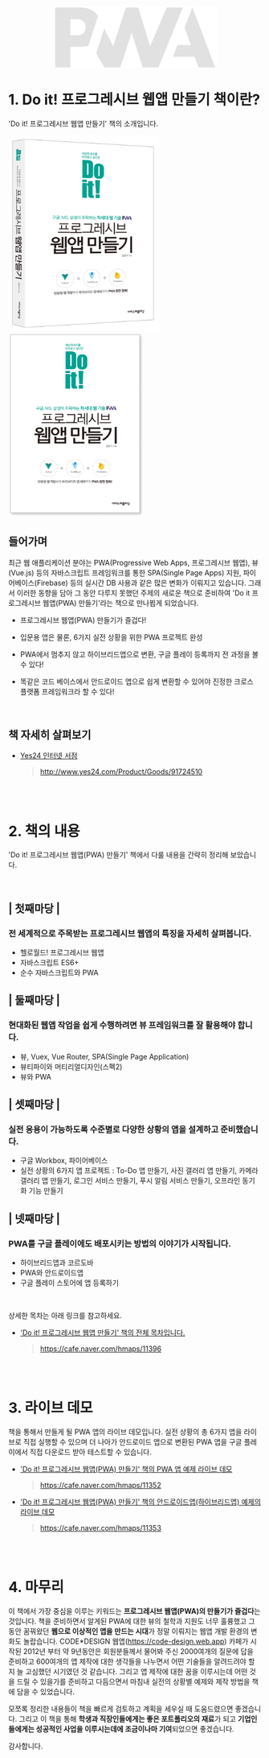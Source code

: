 <p align="center"><img src="https://github.com/codedesign-webapp/pwa-about/blob/master/images/pwa-logo.png"></p>

# 1. Do it! 프로그레시브 웹앱 만들기 책이란?

'Do it! 프로그레시브 웹앱 만들기' 책의 소개입니다.

<img src="https://github.com/codedesign-webapp/pwa-about/blob/master/images/pwa-img-3d.png" width="300" height="389">&nbsp;&nbsp;<img src="https://github.com/codedesign-webapp/pwa-about/blob/master/images/pwa-img-flat.png" width="270">

## 들어가며

최근 웹 애플리케이션 분야는 PWA(Progressive Web Apps, 프로그레시브 웹앱), 뷰(Vue.js) 등의 자바스크립트 프레임워크를 통한 SPA(Single Page Apps) 지원, 파이어베이스(Firebase) 등의 실시간 DB 사용과 같은 많은 변화가 이뤄지고 있습니다. 그래서 이러한 동향을 담아 그 동안 다루지 못했던 주제의 새로운 책으로 준비하여 'Do it 프로그레시브 웹앱(PWA) 만들기'라는 책으로 만나뵙게 되었습니다. 

- 프로그레시브 웹앱(PWA) 만들기가 즐겁다!

- 입문용 앱은 물론, 6가지 실전 상황을 위한 PWA 프로젝트 완성

- PWA에서 멈추지 않고 하이브리드앱으로 변환, 구글 플레이 등록까지 전 과정을 볼 수 있다!

- 똑같은 코드 베이스에서 안드로이드 앱으로 쉽게 변환할 수 있어야 진정한 크로스 플랫폼 프레임워크라 할 수 있다!

<br>

## 책 자세히 살펴보기
- [Yes24 인터넷 서점](http://www.yes24.com/Product/Goods/91724510)
   > http://www.yes24.com/Product/Goods/91724510

<br><br>

# 2. 책의 내용

'Do it! 프로그레시브 웹앱(PWA) 만들기' 책에서 다룰 내용을 간략히 정리해 보았습니다. 

<br>

## | 첫째마당 | 
 
### 전 세계적으로 주목받는 프로그레시브 웹앱의 특징을 자세히 살펴봅니다. 
- 헬로월드! 프로그레시브 웹앱
- 자바스크립트 ES6+
- 순수 자바스크립트와 PWA

## | 둘째마당 | 

### 현대화된 웹앱 작업을 쉽게 수행하려면 뷰 프레임워크를 잘 활용해야 합니다. 
- 뷰, Vuex, Vue Router, SPA(Single Page Application)
- 뷰티파이와 머티리얼디자인(스펙2)
- 뷰와 PWA

## | 셋째마당 | 

### 실전 응용이 가능하도록 수준별로 다양한 상황의 앱을 설계하고 준비했습니다.
- 구글 Workbox, 파이어베이스
- 실전 상황의 6가지 앱 프로젝트 : To-Do 앱 만들기, 사진 갤러리 앱 만들기, 카메라 갤러리 앱 만들기, 로그인 서비스 만들기, 푸시 알림 서비스 만들기, 오프라인 동기화 기능 만들기

## | 넷째마당 | 

### PWA를 구글 플레이에도 배포시키는 방법의 이야기가 시작됩니다. 
- 하이브리드앱과 코르도바
- PWA와 안드로이드앱
- 구글 플레이 스토어에 앱 등록하기

<br>

상세한 목차는 아래 링크를 참고하세요.

- ['Do it! 프로그레시브 웹앱 만들기' 책의 전체 목차입니다.](https://cafe.naver.com/hmaps/11396)
  > https://cafe.naver.com/hmaps/11396


<br><br>

# 3. 라이브 데모

책을 통해서 만들게 될 PWA 앱의 라이브 데모입니다. 실전 상황의 총 6가지 앱을 라이브로 직접 실행할 수 있으며 더 나아가 안드로이드 앱으로 변환된 PWA 앱을 구글 플레이에서 직접 다운로드 받아 테스트할 수 있습니다. 

- ['Do it! 프로그레시브 웹앱(PWA) 만들기' 책의 PWA 앱 예제 라이브 데모](https://cafe.naver.com/hmaps/11352)
  > https://cafe.naver.com/hmaps/11352

- ['Do it! 프로그레시브 웹앱(PWA) 만들기' 책의 안드로이드앱(하이브리드앱) 예제의 라이브 데모](https://cafe.naver.com/hmaps/11353)
  > https://cafe.naver.com/hmaps/11353

<br><br>

# 4. 마무리

이 책에서 가장 중심을 이루는 키워드는 **프로그레시브 웹앱(PWA)의 만들기가 즐겁다**는 것입니다. 책을 준비하면서 알게된 PWA에 대한 뷰의 철학과 지원도 너무 훌륭했고 그 동안 꿈꿔왔던 **웹으로 이상적인 앱을 만드는 시대**가 정말 이뤄지는 웹앱 개발 환경의 변화도 놀랍습니다. CODE*DESIGN 웹앱(https://code-design.web.app) 카페가 시작된 2012년 부터 약 9년동안은 회원분들께서 물어봐 주신 2000여개의 질문에 답을 준비하고 600여개의 앱 제작에 대한 생각들을 나누면서 어떤 기술들을 알려드려야 할 지 늘 고심했던 시기였던 것 같습니다. 그리고 앱 제작에 대한 꿈을 이루시는데 어떤 것을 드릴 수 있을가를 준비하고 다듬으면서 마침내 실전의 상황별 예제와 제작 방법을 책에 담을 수 있었습니다. 

모쪼록 정리한 내용들이 책을 빠르게 검토하고 계획을 세우실 때 도움드렸으면 좋겠습니다. 그리고 이 책을 통해 **학생과 직장인들에게는 좋은 포트폴리오의 재료**가 되고 **기업인들에게는 성공적인 사업을 이루시는데에 조금이나마 기여**되었으면 좋겠습니다. 

감사합니다.
